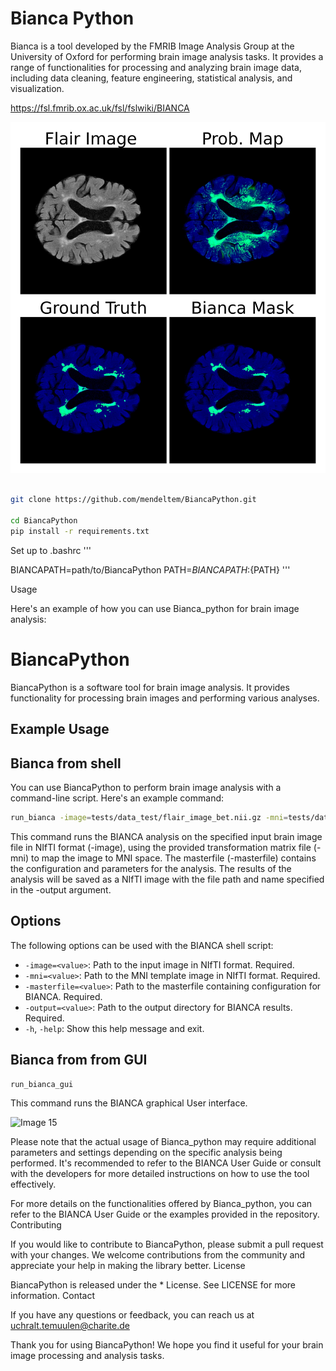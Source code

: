 # Bianca Python

Bianca is a tool developed by the FMRIB Image 
Analysis Group at the University of Oxford for performing brain image analysis tasks.
It provides a range of functionalities for processing and analyzing brain image data, including data cleaning,
feature engineering, statistical analysis, and visualization.

https://fsl.fmrib.ox.ac.uk/fsl/fslwiki/BIANCA


![Image 15](images/image_1.jpg)



```bash

git clone https://github.com/mendeltem/BiancaPython.git

cd BiancaPython
pip install -r requirements.txt
```
Set up to .bashrc
'''

BIANCAPATH=path/to/BiancaPython
PATH=${BIANCAPATH}:${PATH}
'''

Usage

Here's an example of how you can use Bianca_python for brain image analysis:


# BiancaPython

BiancaPython is a software tool for brain image analysis. It provides functionality for processing brain images and performing various analyses.

## Example Usage

## Bianca from shell

You can use BiancaPython to perform brain image analysis with a command-line script. Here's an example command:

```bash
run_bianca -image=tests/data_test/flair_image_bet.nii.gz -mni=tests/data_test/flair_to_mni.mat -masterfile=tests/data_test/Masterfiles/small_masterfile.txt -output="/home/temuuleu/bianca_output.nii"

```

This command runs the BIANCA analysis on the specified input brain image file in NIfTI format (-image),
 using the provided transformation matrix file (-mni) to map the image to MNI space.
The masterfile (-masterfile) contains the configuration and parameters for the analysis.
The results of the analysis will be saved as a NIfTI image with the file path and name specified in the -output argument.



## Options

The following options can be used with the BIANCA shell script:

- `-image=<value>`: Path to the input image in NIfTI format. Required.
- `-mni=<value>`: Path to the MNI template image in NIfTI format. Required.
- `-masterfile=<value>`: Path to the masterfile containing configuration for BIANCA. Required.
- `-output=<value>`: Path to the output directory for BIANCA results. Required.
- `-h`, `-help`: Show this help message and exit.





## Bianca from from GUI

```bash
run_bianca_gui

```

This command runs the BIANCA graphical User interface.


![Image 15](images/GUI.jpg)






Please note that the actual usage of Bianca_python may require additional parameters and settings depending on the specific analysis being performed. 
It's recommended to refer to the BIANCA User Guide or consult with the developers for more detailed instructions on how to use the tool effectively.


For more details on the functionalities offered by Bianca_python, you can refer to the BIANCA User Guide or the examples provided in the repository.
Contributing

If you would like to contribute to BiancaPython, please submit a pull request with your changes. We welcome contributions from the community and appreciate your help in making the library better.
License

BiancaPython is released under the * License. See LICENSE for more information.
Contact

If you have any questions or feedback, you can reach us at uchralt.temuulen@charite.de

Thank you for using BiancaPython! We hope you find it useful for your brain image processing and analysis tasks.



